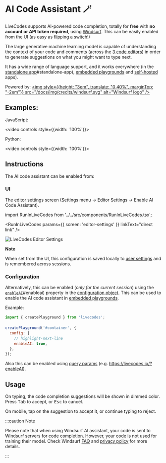 # AI Code Assistant 🪄

LiveCodes supports AI-powered code completion, totally for **free** with **no account or API token required**, using [Windsurf](https://windsurf.com/). This can be easily enabled from the UI (as easy as [flipping a switch](#ui)!)

The large generative machine learning model is capable of understanding the context of your code and comments (across the [3 code editors](./projects#markup-editor)) in order to generate suggestions on what you might want to type next.

It has a wide range of language support, and it works everywhere (in the [standalone app](../getting-started.html.md)#standalone-app), [embedded playgrounds](./embeds.html.md) and [self-hosted](./self-hosting.html.md) apps).

Powered by: <a href="https://windsurf.com/" target="_blank" title="Windsurf" rel='noopener noreferrer'><img style={{height: "3em", translate: "0 40%", marginTop: "-2em"}} src="/docs/img/credits/windsurf.svg" alt="Windsurf logo" /></a>

## Examples:

JavaScript:

<video controls style={{width: '100%'}}>

  <source src="/docs/vid/LiveCodes-AI.mp4" type="video/mp4" />
</video>

Python:

<video controls style={{width: '100%'}}>

  <source src="/docs/vid/LiveCodes-AI-py.mp4" type="video/mp4" />
</video>

## Instructions

The AI code assistant can be enabled from:

### UI

The [editor settings](./editor-settings.html.md) screen (Settings menu → Editor Settings → Enable AI Code Assistant).

import RunInLiveCodes from '../../src/components/RunInLiveCodes.tsx';

<RunInLiveCodes params={{ screen: 'editor-settings' }} linkText="direct link" />

![LiveCodes Editor Settings](../../static/img/screenshots/editor-settings-1.jpg)

**Note**

When set from the UI, this configuration is saved locally to [user settings](./user-settings.html.md) and is remembered across sessions.

### Configuration

Alternatively, this can be enabled (_only for the current session_) using the [`enableAI`](../configuration/configuration-object.html.md)#enableai) property in the [configuration object](../configuration/configuration-object.html.md). This can be used to enable the AI code assistant in [embedded playgrounds](./embeds.html.md).

Example:

```js
import { createPlayground } from 'livecodes';

createPlayground('#container', {
  config: {
    // highlight-next-line
    enableAI: true,
  },
});
```

Also this can be enabled using [query params](../configuration/query-params.html.md) (e.g. https://livecodes.io/?enableAI).

## Usage

On typing, the code completion suggestions will be shown in dimmed color. Press <kbd>Tab</kbd> to accept, or <kbd>Esc</kbd> to cancel.

On mobile, tap on the suggestion to accept it, or continue typing to reject.

:::caution Note

Please note that when using Windsurf AI assistant, your code is sent to Windsurf servers for code completion. However, your code is not used for training their model. Check Windsurf [FAQ](https://windsurf.com/faq#will-windsurf-regurgitate-private-code) and [privacy policy](https://windsurf.com/privacy-policy) for more details.

:::